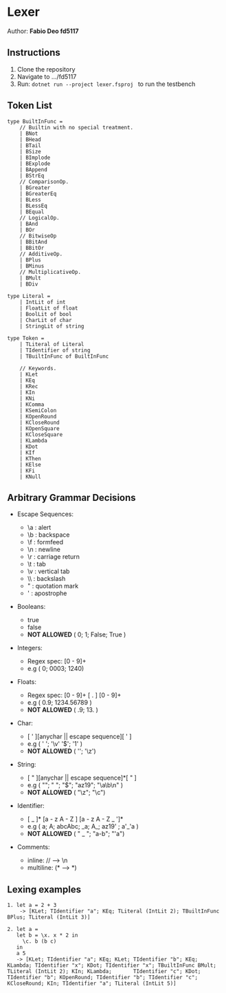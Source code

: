 # Lexer
Author: __Fabio Deo fd5117__

## Instructions
1. Clone the repository
2. Navigate to .../fd5117
3. Run: ```dotnet run --project lexer.fsproj ``` to run the testbench
   
## Token List
```
type BuiltInFunc =
    // Builtin with no special treatment.
    | BNot        
    | BHead       
    | BTail       
    | BSize       
    | BImplode    
    | BExplode    
    | BAppend     
    | BStrEq      
    // ComparisonOp.
    | BGreater    
    | BGreaterEq  
    | BLess       
    | BLessEq     
    | BEqual      
    // LogicalOp.
    | BAnd        
    | BOr         
    // BitwiseOp
    | BBitAnd     
    | BBitOr      
    // AdditiveOp.
    | BPlus       
    | BMinus      
    // MultiplicativeOp.
    | BMult       
    | BDiv       

type Literal =
    | IntLit of int        
    | FloatLit of float    
    | BoolLit of bool      
    | CharLit of char      
    | StringLit of string  

type Token =
    | TLiteral of Literal       
    | TIdentifier of string
    | TBuiltInFunc of BuiltInFunc
    
    // Keywords. 
    | KLet          
    | KEq           
    | KRec          
    | KIn           
    | KNi           
    | KComma
    | KSemiColon               
    | KOpenRound    
    | KCloseRound   
    | KOpenSquare   
    | KCloseSquare  
    | KLambda       
    | KDot          
    | KIf           
    | KThen         
    | KElse         
    | KFi           
    | KNull         
```

## Arbitrary Grammar Decisions

- Escape Sequences:
  - \a : alert
  - \b : backspace
  - \f : formfeed
  - \n : newline
  - \r : carriage return
  - \t : tab
  - \v : vertical tab
  - \\\\ : backslash
  - \" : quotation mark
  - \' : apostrophe

- Booleans: 
   - true
   - false
   -  __NOT ALLOWED__ ( 0; 1; False; True )

- Integers:
  - Regex spec: [0 - 9]+ 
  - e.g ( 0; 0003; 1240) 

- Floats:
  - Regex spec: [0 - 9]+ [ . ] [0 - 9]+
  - e.g ( 0.9; 1234.56789 )
  -  __NOT ALLOWED__ ( .9; 13. )

- Char:
  - [ ' ][anychar || escape sequence][ ' ]
  - e.g ( ' '; '\v' '$'; '1' )
  -  __NOT ALLOWED__ ( ''; '\z')
  
- String:
  - [ " ][anychar || escape sequence]*[ " ]
  - e.g ( ""; " "; "$"; "az19"; "\a\b\n" )
  -  __NOT ALLOWED__ ( "\z"; "\c")
  
- Identifier:
  - [ _ ]* [a - z A - Z ] [a - z A - Z _ ']*
  - e.g ( a; A; abcAbc; _a; A\_; az19' ; a'\_'a )
  -  __NOT ALLOWED__ ( " _ "; "a-b"; "'a")
  
- Comments:
  - inline: // --> \n
  - multiline: (* --> *)
  
## Lexing examples
```
1. let a = 2 + 3
    -> [KLet; TIdentifier "a"; KEq; TLiteral (IntLit 2); TBuiltInFunc BPlus; TLiteral (IntLit 3)]

2. let a =
   let b = \x. x * 2 in
     \c. b (b c)
   in
   a 5
   -> [KLet; TIdentifier "a"; KEq; KLet; TIdentifier "b"; KEq; KLambda; TIdentifier "x"; KDot; TIdentifier "x"; TBuiltInFunc BMult; TLiteral (IntLit 2); KIn; KLambda;       TIdentifier "c"; KDot; TIdentifier "b"; KOpenRound; TIdentifier "b"; TIdentifier "c"; KCloseRound; KIn; TIdentifier "a"; TLiteral (IntLit 5)]
```